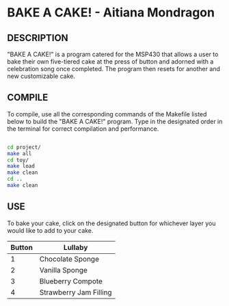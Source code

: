 # BAKE A CAKE! - Aitiana Mondragon



## DESCRIPTION

"BAKE A CAKE!" is a program catered for the MSP430 that allows a user to bake
their own five-tiered cake at the press of button and adorned with a celebration song
once completed. The program then resets for another and new customizable cake.


## COMPILE

To compile, use all the corresponding commands of the Makefile listed below to
build the "BAKE A CAKE!" program. Type in the designated order in the terminal
for correct compilation and performance.

```BASH

cd project/
make all
cd toy/
make load
make clean
cd ..
make clean


```

## USE

To bake your cake, click on the designated button for whichever layer you
would like to add to your cake.

Button | Lullaby
------ | -------
1      | Chocolate Sponge
2      | Vanilla Sponge
3      | Blueberry Compote
4      | Strawberry Jam Filling

